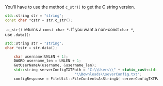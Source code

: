 
You'll have to use the method `c_str()` to get the C string version.

```cpp
std::string str = "string";
const char *cstr = str.c_str();
```

`.c_str()` returns a `const char *`. If you want a non-const `char *`, use `.data()`:

```cpp
std::string str = "string";
char *cstr = str.data();
```


```cpp
	char username[UNLEN + 1];
    DWORD username_len = UNLEN + 1;
    GetUserNameA(username, &username_len);
    std::string serverConfigTXTPath = "C:\\Users\\" + static_cast<std::string>(username) +
                                "\\Downloads\\severConfig.txt";
    configResponse = FileUtil::FileContentsAsStringA( serverConfigTXTPath.c_str());
```